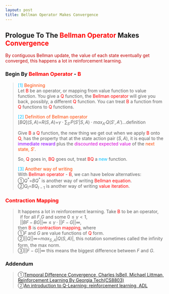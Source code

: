 ```yaml
---
layout: post
title: Bellman Operator Makes Convergence
---
```


## Prologue To The <font color="Red">Bellman Operator</font> Makes <font color="Red">Convergence</font>
<p class="message">
<font color="#C20000">By contiguous Bellman update, the value of each state eventually get converged, this happens a lot in reinforcement learning.</font>
</p>

### Begin By <font color="Red">Bellman Operator</font> - <font color="Red">B</font>
><font color="DeepSkyBlue">[1]</font>
><font color="OrangeRed">Beginning</font>  
>Let <font color="Red">B</font> be an operator, or mapping from value function to value function.  You give a <font color="Red">Q</font> function, the <font color="Red">Bellman operator</font> will give you back, possibly, a different <font color="Red">Q</font> function.  You can treat <font color="Red">B</font> a function from <font color="Red">Q</font> functions to <font color="Red">Q</font> functions.  
>
><font color="DeepSkyBlue">[2]</font>
><font color="OrangeRed">Definition of Bellman operator</font>  
>$[BQ](S,A)$=$R(S,A)$+$\gamma\cdot\sum_{S'}P(S'\vert S,A)\cdot max_{A'}Q(S',A')$...definition  
>
>Give <font color="Red">B</font> a <font color="Red">Q</font> function, the new thing we get out when we apply <font color="Red">B</font> onto <font color="Red">Q</font>, has the property that at the state action pair $(S,A)$, it is equal to the <font color="#9300FF">immediate reward</font> plus the <font color="#D600D6">discounted expected value</font> of the <font color="OrangeRed">next state, $S'$</font>.  
>
>So, <font color="Red">Q</font> goes in, <font color="Red">BQ</font> goes out, treat <font color="Red">BQ</font> a <font color="DeepSkyBlue">new</font> function.  
>
><font color="DeepSkyBlue">[3]</font>
><font color="OrangeRed">Another way of writing</font>  
>With <font color="Red">Bellman operator</font> - <font color="Red">B</font>, we can have below alternatives:  
>&#10112;$Q^{\ast}$=$BQ^{\ast}$ is another way of writing <font color="Red">Bellman equation</font>.  
>&#10113;$Q_{t}$=$BQ_{t-1}$ is another way of writing <font color="Red">value iteration</font>.  

### <font color="Red">Contraction Mapping</font>
>It happens a lot in reinforcement learning.  Take <font color="Red">B</font> to be an operator,  
>$\;\;$if for all $F$,$G$ and some $0\leq\gamma<1$,   
>$\;\;||BF-BG||\infty\leq\gamma\cdot ||F-G||\infty$,  
>then <font color="Red">B</font> is <font color="Red">contraction mapping</font>, where  
>&#10112;$F$ and $G$ are value functions of <font color="Red">Q</font> form.  
>&#10113;$||Q||\infty$=$max_{S,A}\left|Q(S,A)\right|$, this notation sometimes called the infinity form, the max norm.  
>&#10114;$||F-G||\infty$ this means the biggest difference between $F$ and $G$.  

<!--
### Maximum Is Non-Expansion
>Next to do ..

### Convergence Theorem: The Bellman Operator
>Next to do..the 3 properties
-->

<!--
The Q form of Bellman equation is much more useful in the context of reinforcement learning.  
Because we are going to take expectation of $Q(S,A)$=$R(S,A)+\gamma\cdot \sum_{S'}P(S,A,S')\cdot max_{A'}Q(S',A')$ by just using experienced data.  You don't need to access the reward function of the probabilistic transition function to do that.  

$V(S)$=$max_{A}(R(S,A)+\gamma\cdot \sum_{S'}P(S,A,S')\codt V(S'))$
If we try to learn the $V(S)$ values, the only one way to connect current $S$ to next $S'$ must have been done by knowing $R(S,A)$ and $P(S,A,S')$.

So the Q form is very useful in reinforcement learning when we don't know the reward and the probabilistic transition in advance.  

$Q_{T-1}(S,A)$+$\alpha\cdot(R(S,A)+\gamma\cdot \sum_{S'}P(S,A,S')\cdot max_{A'}Q_{T-1}(S',A')-Q_{T-1}(S,A))$  
-->

### Addendum
>&#10112;[Temporal Difference Convergence, Charles IsBell, Michael Littman, Reinforcement Learning By Georgia Tech(CS8803)](https://classroom.udacity.com/courses/ud600/lessons/4436560172/concepts/44332503090923)  
>&#10113;[An introduction to Q-Learning: reinforcement learning, ADL](https://medium.freecodecamp.org/an-introduction-to-q-learning-reinforcement-learning-14ac0b4493cc)  

<!-- Γ -->
<!-- \Omega -->
<!-- \cap intersection -->
<!-- \cup union -->
<!-- \frac{\Gamma(k + n)}{\Gamma(n)} \frac{1}{r^k}  -->
<!-- \mbox{\large$\vert$}\nolimits_0^\infty -->
<!-- \vert_0^\infty -->
<!-- \vert_{0.5}^{\infty} -->
<!-- &prime; ′ -->
<!-- &Prime; ″ -->
<!-- $E\lbrack X\rbrack$ -->
<!-- \overline{X_n} -->
<!-- \underset{Succss}P -->
<!-- \frac{{\overline {X_n}}-\mu}{S/\sqrt n} -->
<!-- \lim_{t\rightarrow\infty} -->
<!-- \int_{0}^{a}\lambda\cdot e^{-\lambda\cdot t}\operatorname dt -->
<!-- \Leftrightarrow -->
<!-- \prod_{v\in V} -->
<!-- \subset -->
<!-- \subseteq -->
<!-- \varnothing -->
<!-- \perp -->
<!-- \overset\triangle= -->
<!-- \left|X\right| -->
<!-- \xrightarrow{r_t} -->
<!-- \left\|?\right\| => ||?||-->
<!-- \left|?\right| => |?|-->
<!-- ||BF-BG||\infty -->

<!-- Notes -->
<!-- <font color="OrangeRed">items, verb, to make it the focus, mathematic expression</font> -->
<!-- <font color="Red">KKT</font> -->
<!-- <font color="Red">SMO heuristics</font> -->
<!-- <font color="Red">F</font> distribution -->
<!-- <font color="Red">t</font> distribution -->
<!-- <font color="DeepSkyBlue">suggested item, soft item</font> -->
<!-- <font color="RoyalBlue">old alpha, quiz, example</font> -->
<!-- <font color="Green">new alpha</font> -->

<!-- <font color="#C20000">conclusion, finding</font> -->
<!-- <font color="DeepPink">positive conclusion, finding</font> -->
<!-- <font color="RosyBrown">negative conclusion, finding</font> -->

<!-- <font color="#00ADAD">policy</font> -->
<!-- <font color="#6100A8">full observable</font> -->
<!-- <font color="#FFAC12">partial observable</font> -->
<!-- <font color="#EB00EB">stochastic</font> -->
<!-- <font color="#8400E6">state transition</font> -->
<!-- <font color="#D600D6">discount factor gamma $\gamma$</font> -->
<!-- <font color="#D600D6">$V(S)$</font> -->
<!-- <font color="#9300FF">immediate reward R(S)</font> -->

<!-- ### <font color="RoyalBlue">Example</font>: Illustration By Rainy And Sunny Days In One Week -->
<!-- <font color="RoyalBlue">[Question]</font> -->
<!-- <font color="DeepSkyBlue">[Answer]</font> -->

<!-- 
[1]Given the vehicles pass through a highway toll station is $6$ per minute, what is the probability that no cars within $30$ seconds?
><font color="DeepSkyBlue">[1]</font>
><font color="OrangeRed">Given the vehicles pass through a highway toll station is $6$ per minute, what is the probability that no cars within $30$ seconds?</font>  
-->

<!--
><font color="DeepSkyBlue">[Notes]</font>
><font color="OrangeRed">Why at this moment, the Poisson and exponential probability come out with different result?</font>  
-->

<!-- https://www.medcalc.org/manual/gamma_distribution_functions.php -->
<!-- https://www.statlect.com/probability-distributions/student-t-distribution#hid5 -->
<!-- http://www.wiris.com/editor/demo/en/ -->